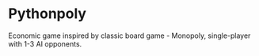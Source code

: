 # Pythonpoly
Economic game inspired by classic board game - Monopoly, single-player with 1-3 AI opponents.
